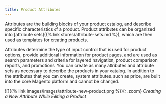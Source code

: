```yaml
---
title: Product Attributes
---
```


Attributes are the building blocks of your product catalog, and describe specific characteristics of a product. Product attributes can be organized into [attribute sets]({% link stores/attribute-sets.md %}), which are then used as templates for creating products.

Attributes determine the type of input control that is used for product options, provide additional information for product pages, and are used as search parameters and criteria for layered navigation, product comparison reports, and promotions. You can create as many attributes and attribute sets as necessary to describe the products in your catalog. In addition to the attributes that you can create, system attributes, such as price, are built into the core Magento platform and cannot be changed.

![]({% link images/images/attribute-new-product.png %}){: .zoom}
_Creating a New Attribute While Editing a Product_
